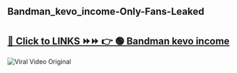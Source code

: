 
 ## Bandman_kevo_income-Only-Fans-Leaked

# <h2><a href="https://clipsfans.com/Bandman_kevo_income&ref=git">🔗 Click to LINKS ⏩⏩ 👉 🟢 Bandman kevo income </a></h2>

<a href="https://clipsfans.com/Bandman_kevo_income&ref=git" rel="nofollow" data-target="animated-image.originalLink"><img src="https://i.ibb.co.com/xMMVF88/686577567.gif" alt="Viral Video Original" style="max-width: 100%; display: inline-block;" data-target="animated-image.originalImage"></a>
